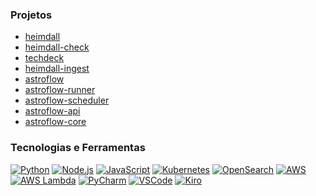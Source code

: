 ### Projetos
* [heimdall](https://github.com/Hotmart-Org/heimdall)
* [heimdall-check](https://github.com/Hotmart-Org/heimdall-check)
* [techdeck](https://github.com/Hotmart-Org/techdeck)
* [heimdall-ingest](https://github.com/Hotmart-Org/heimdall-ingest)
* [astroflow](https://github.com/Hotmart-Org/astroflow)
* [astroflow-runner](https://github.com/Hotmart-Org/astroflow-runner)
* [astroflow-scheduler](https://github.com/Hotmart-Org/astroflow-scheduler)
* [astroflow-api](https://github.com/Hotmart-Org/astroflow-api)
* [astroflow-core](https://github.com/Hotmart-Org/astroflow-core)

### Tecnologias e Ferramentas
[![Python](https://img.shields.io/badge/Python-3776AB?style=for-the-badge&logo=python&logoColor=white)](https://www.python.org/)
[![Node.js](https://img.shields.io/badge/Node.js-339933?style=for-the-badge&logo=node.js&logoColor=white)](https://nodejs.org/)
[![JavaScript](https://img.shields.io/badge/JavaScript-F7DF1E?style=for-the-badge&logo=javascript&logoColor=black)](https://developer.mozilla.org/en-US/docs/Web/JavaScript)
[![Kubernetes](https://img.shields.io/badge/Kubernetes-326CE5?style=for-the-badge&logo=kubernetes&logoColor=white)](https://kubernetes.io/)
[![OpenSearch](https://img.shields.io/badge/OpenSearch-005C85?style=for-the-badge&logo=opensearch&logoColor=white)](https://opensearch.org/)
[![AWS](https://img.shields.io/badge/AWS-232F3E?style=for-the-badge&logo=amazon-aws&logoColor=white)](https://aws.amazon.com/)
[![AWS Lambda](https://img.shields.io/badge/AWS%20Lambda-FF9900?style=for-the-badge&logo=awslambda&logoColor=white)](https://aws.amazon.com/lambda/)
[![PyCharm](https://img.shields.io/badge/PyCharm-000000?style=for-the-badge&logo=pycharm&logoColor=white)](https://www.jetbrains.com/pycharm/)
[![VSCode](https://img.shields.io/badge/VSCode-007ACC?style=for-the-badge&logo=visual-studio-code&logoColor=white)](https://code.visualstudio.com/)
[![Kiro](https://img.shields.io/badge/Kiro-4B4B4B?style=for-the-badge&logo=data:image/svg+xml;base64,PHN2ZyB3aWR0aD0iMTI4IiBoZWlnaHQ9IjEyOCIgdmlld0JveD0iMCAwIDEyOCAxMjgiIGZpbGw9Im5vbmUiIHhtbG5zPSJodHRwOi8vd3d3LnczLm9yZy8yMDAwL3N2ZyI+PHJlY3Qgd2lkdGg9IjEyOCIgaGVpZ2h0PSIxMjgiIGZpbGw9IiM0QjRCNEIiIHJ4PSIxMiIvPjwvc3ZnPg==&logoColor=white)](https://kiro.studio/)
